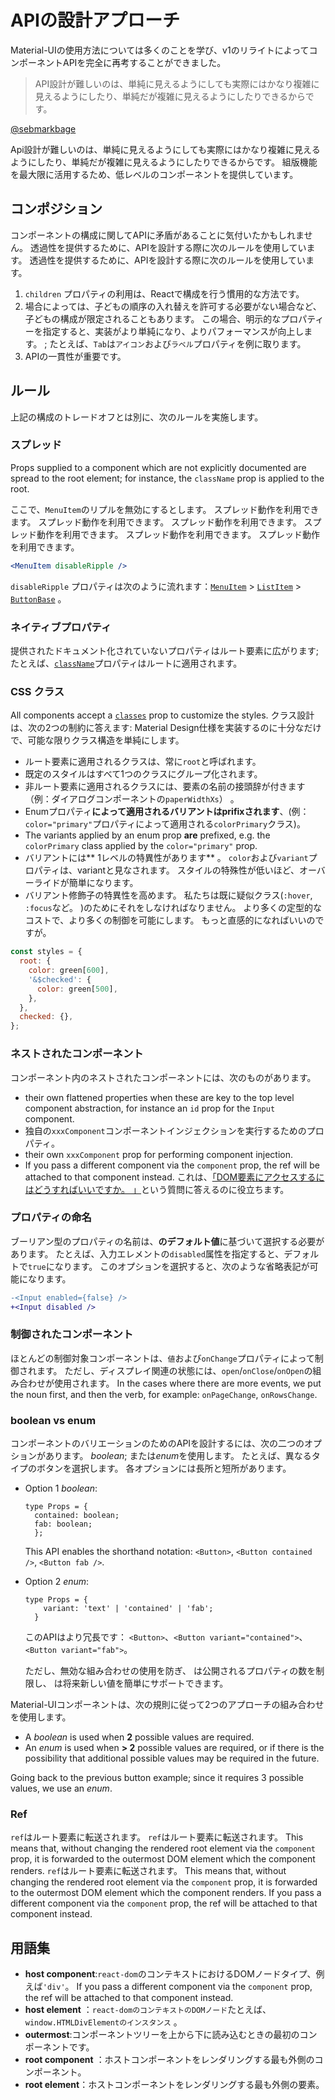 # APIの設計アプローチ

<p class="description">Material-UIの使用方法については多くのことを学び、v1のリライトによってコンポーネントAPIを完全に再考することができました。</p>

> API設計が難しいのは、単純に見えるようにしても実際にはかなり複雑に見えるようにしたり、単純だが複雑に見えるようにしたりできるからです。

[@sebmarkbage](https://twitter.com/sebmarkbage/status/728433349337841665)

Api設計が難しいのは、単純に見えるようにしても実際にはかなり複雑に見えるようにしたり、単純だが複雑に見えるようにしたりできるからです。 組版機能を最大限に活用するため、低レベルのコンポーネントを提供しています。

## コンポジション

コンポーネントの構成に関してAPIに矛盾があることに気付いたかもしれません。 透過性を提供するために、APIを設計する際に次のルールを使用しています。 透過性を提供するために、APIを設計する際に次のルールを使用しています。

1. `children` プロパティの利用は、Reactで構成を行う慣用的な方法です。
2. 場合によっては、子どもの順序の入れ替えを許可する必要がない場合など、子どもの構成が限定されることもあります。 この場合、明示的なプロパティーを指定すると、実装がより単純になり、よりパフォーマンスが向上します。 ; たとえば、`Tab`は`アイコン`および`ラベル`プロパティを例に取ります。
3. APIの一貫性が重要です。

## ルール

上記の構成のトレードオフとは別に、次のルールを実施します。

### スプレッド

Props supplied to a component which are not explicitly documented are spread to the root element; for instance, the `className` prop is applied to the root.

ここで、`MenuItem`のリプルを無効にするとします。 スプレッド動作を利用できます。 スプレッド動作を利用できます。 スプレッド動作を利用できます。 スプレッド動作を利用できます。 スプレッド動作を利用できます。 スプレッド動作を利用できます。

```jsx
<MenuItem disableRipple />
```

`disableRipple` プロパティは次のように流れます：[`MenuItem`](/api/menu-item/) > [`ListItem`](/api/list-item/) > [`ButtonBase`](/api/button-base/) 。

### ネイティブプロパティ

提供されたドキュメント化されていないプロパティはルート要素に広がります; たとえば、[`className`](/customization/components/#overriding-styles-with-class-names)プロパティはルートに適用されます。

### CSS クラス

All components accept a [`classes`](/customization/how-to-customize/#overriding-styles-with-classes) prop to customize the styles. クラス設計は、次の2つの制約に答えます: Material Design仕様を実装するのに十分なだけで、可能な限りクラス構造を単純にします。

- ルート要素に適用されるクラスは、常に`root`と呼ばれます。
- 既定のスタイルはすべて1つのクラスにグループ化されます。
- 非ルート要素に適用されるクラスには、要素の名前の接頭辞が付きます（例：ダイアログコンポーネントの`paperWidthXs`） 。
- Enumプロパティ**によって適用されるバリアントはprifixされます**、(例：`color="primary"`プロパティによって適用される`colorPrimary`クラス)。
- The variants applied by an enum prop **are** prefixed, e.g. the `colorPrimary` class applied by the `color="primary"` prop.
- バリアントには** 1レベルの特異性があります** 。 `color`および`variant`プロパティは、variantと見なされます。 スタイルの特殊性が低いほど、オーバーライドが簡単になります。
- バリアント修飾子の特異性を高めます。 私たちは既に疑似クラス(`:hover`, `:focus`など。 )のためにそれをしなければなりません</strong>。 より多くの定型的なコストで、より多くの制御を可能にします。 もっと直感的になればいいのですが。

```js
const styles = {
  root: {
    color: green[600],
    '&$checked': {
      color: green[500],
    },
  },
  checked: {},
};
```

### ネストされたコンポーネント

コンポーネント内のネストされたコンポーネントには、次のものがあります。

- their own flattened properties when these are key to the top level component abstraction, for instance an `id` prop for the `Input` component.
- 独自の`xxxComponent`コンポーネントインジェクションを実行するためのプロパティ。
- their own `xxxComponent` prop for performing component injection.
- If you pass a different component via the `component` prop, the ref will be attached to that component instead. これは、[「DOM要素にアクセスするにはどうすればいいですか。 」](/getting-started/faq/#how-can-i-access-the-dom-element)という質問に答えるのに役立ちます。

### プロパティの命名

ブーリアン型のプロパティの名前は、**のデフォルト値**に基づいて選択する必要があります。 たとえば、入力エレメントの`disabled`属性を指定すると、デフォルトで`true`になります。 このオプションを選択すると、次のような省略表記が可能になります。

```diff
-<Input enabled={false} />
+<Input disabled />
```

### 制御されたコンポーネント

ほとんどの制御対象コンポーネントは、`値`および`onChange`プロパティによって制御されます。 ただし、ディスプレイ関連の状態には、`open`/`onClose`/`onOpen`の組み合わせが使用されます。 In the cases where there are more events, we put the noun first, and then the verb, for example: `onPageChange`, `onRowsChange`.

### boolean vs enum

コンポーネントのバリエーションのためのAPIを設計するには、次の二つのオプションがあります。 *boolean*; または*enum*を使用します。 たとえば、異なるタイプのボタンを選択します。 各オプションには長所と短所があります。

- Option 1 *boolean*:

  ```tsx
  type Props = {
    contained: boolean;
    fab: boolean;
    };
  ```

  This API enables the shorthand notation: `<Button>`, `<Button contained />`, `<Button fab />`.

- Option 2 *enum*:

  ```tsx
  type Props = {
      variant: 'text' | 'contained' | 'fab';
    }
  ```

  このAPIはより冗長です： `<Button>`、`<Button variant="contained">`、`<Button variant="fab">`。

  ただし、無効な組み合わせの使用を防ぎ、 は公開されるプロパティの数を制限し、 は将来新しい値を簡単にサポートできます。

Material-UIコンポーネントは、次の規則に従って2つのアプローチの組み合わせを使用します。

- A *boolean* is used when **2** possible values are required.
- An *enum* is used when **> 2** possible values are required, or if there is the possibility that additional possible values may be required in the future.

Going back to the previous button example; since it requires 3 possible values, we use an *enum*.

### Ref

`ref`はルート要素に転送されます。 `ref`はルート要素に転送されます。 This means that, without changing the rendered root element via the `component` prop, it is forwarded to the outermost DOM element which the component renders. `ref`はルート要素に転送されます。 This means that, without changing the rendered root element via the `component` prop, it is forwarded to the outermost DOM element which the component renders. If you pass a different component via the `component` prop, the ref will be attached to that component instead.

## 用語集

- **host component**:`react-dom`のコンテキストにおけるDOMノードタイプ、例えば`'div'`。 If you pass a different component via the `component` prop, the ref will be attached to that component instead.
- **host element** ：`react-domのコンテキストのDOMノード`たとえば、`window.HTMLDivElementのインスタンス` 。
- **outermost**:コンポーネントツリーを上から下に読み込むときの最初のコンポーネントです。
- **root component** ：ホストコンポーネントをレンダリングする最も外側のコンポーネント。
- **root element**：ホストコンポーネントをレンダリングする最も外側の要素。
